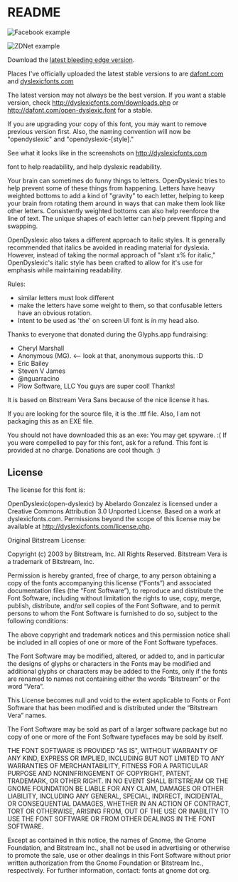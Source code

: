 README
======

![Facebook example](https://github.com/antijingoist/open-dyslexic/raw/master/screenshots/facebook-dyslexic.png)

![ZDNet example](https://github.com/antijingoist/open-dyslexic/raw/master/screenshots/zdnetarticle.PNG)

Download the [latest bleeding edge version](https://github.com/antijingoist/open-dyslexic/archive/master.zip).

Places I've officially uploaded the latest stable versions to are [dafont.com](http://dafont.com/open-dyslexic.font) and [dyslexicfonts.com](http://dyslexicfonts.com)

The latest version may not always be the best version. If you want a stable version, check http://dyslexicfonts.com/downloads.php or http://dafont.com/open-dyslexic.font for a stable.

If you are upgrading your copy of this font, you may want to remove previous version first. 
Also, the naming convention will now be "opendyslexic" and "opendyslexic-[style]."

See what it looks like in the screenshots on http://dyslexicfonts.com

font to help readability, and help dyslexic readability.

Your brain can sometimes do funny things to letters. OpenDyslexic tries to help prevent some of these things from happening. Letters have heavy weighted bottoms to add a kind of "gravity" to each letter, helping to keep your brain from rotating them around in ways that can make them look like other letters. Consistently weighted bottoms can also help reenforce the line of text. The unique shapes of each letter can help prevent flipping and swapping.

OpenDyslexic also takes a different approach to italic styles. It is generally recommended that italics be avoided in reading material for dyslexia. However, instead of taking the normal approach of "slant x% for italic," OpenDyslexic's italic style has been crafted to allow for it's use for emphasis while maintaining readability.

Rules:

- similar letters must look different
- make the letters have some weight to them, so that confusable letters have an obvious rotation.
- Intent to be used as 'the' on screen UI font is in my head also.



Thanks to everyone that donated during the Glyphs.app fundraising:

- Cheryl Marshall
- Anonymous (MG). <-- look at that, anonymous supports this. :D 
- Eric Bailey
- Steven V James
- @nguarracino
- Plow Software, LLC
You guys are super cool! Thanks!

It is based on Bitstream Vera Sans because of the nice license it has. 

If you are looking for the source file, it is the .ttf file. Also, I am not packaging this as an EXE file.

You should not have downloaded this as an exe: You may get spyware. :( If you were compelled to pay for this font, ask for a refund. This font is provided at no charge. Donations are cool though. :)

License
-------
The license for this font is: 

OpenDyslexic(open-dyslexic) by Abelardo Gonzalez is licensed under a Creative Commons Attribution 3.0 Unported License.
Based on a work at dyslexicfonts.com.
Permissions beyond the scope of this license may be available at http://dyslexicfonts.com/license.php.

Original Bitstream License: 

Copyright (c) 2003 by Bitstream, Inc. All Rights Reserved. Bitstream Vera is a trademark of Bitstream, Inc. 

Permission is hereby granted, free of charge, to any person obtaining a copy of the fonts accompanying this license (“Fonts”) and associated documentation files (the “Font Software”), to reproduce and distribute the Font Software, including without limitation the rights to use, copy, merge, publish, distribute, and/or sell copies of the Font Software, and to permit persons to whom the Font Software is furnished to do so, subject to the following conditions: 

The above copyright and trademark notices and this permission notice shall be included in all copies of one or more of the Font Software typefaces.

The Font Software may be modified, altered, or added to, and in particular the designs of glyphs or characters in the Fonts may be modified and additional glyphs or characters may be added to the Fonts, only if the fonts are renamed to names not containing either the words “Bitstream” or the word “Vera”.

This License becomes null and void to the extent applicable to Fonts or Font Software that has been modified and is distributed under the “Bitstream Vera” names. 

The Font Software may be sold as part of a larger software package but no copy of one or more of the Font Software typefaces may be sold by itself. 

THE FONT SOFTWARE IS PROVIDED "AS IS", WITHOUT WARRANTY OF ANY KIND, EXPRESS OR IMPLIED, INCLUDING BUT NOT LIMITED TO ANY WARRANTIES OF MERCHANTABILITY, FITNESS FOR A PARTICULAR PURPOSE AND NONINFRINGEMENT OF COPYRIGHT, PATENT, TRADEMARK, OR OTHER RIGHT. IN NO EVENT SHALL BITSTREAM OR THE GNOME FOUNDATION BE LIABLE FOR ANY CLAIM, DAMAGES OR OTHER LIABILITY, INCLUDING ANY GENERAL, SPECIAL, INDIRECT, INCIDENTAL, OR CONSEQUENTIAL DAMAGES, WHETHER IN AN ACTION OF CONTRACT, TORT OR OTHERWISE, ARISING FROM, OUT OF THE USE OR INABILITY TO USE THE FONT SOFTWARE OR FROM OTHER DEALINGS IN THE FONT SOFTWARE. 

Except as contained in this notice, the names of Gnome, the Gnome Foundation, and Bitstream Inc., shall not be used in advertising or otherwise to promote the sale, use or other dealings in this Font Software without prior written authorization from the Gnome Foundation or Bitstream Inc., respectively. For further information, contact: fonts at gnome dot org. 